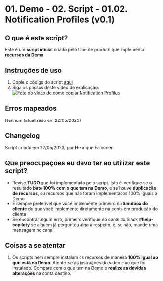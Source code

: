 # 01. Demo - 02. Script - 01.02. Notification Profiles (v0.1)

## O que é este script?

Este é um **script oficial** criado pelo time de produto que implementa **recursos da Demo**

## Instruções de uso

1. Copie o código do script [aqui](https://raw.githubusercontent.com/nexforce/script-automation/main/hubspot/scripts/automateNotificationProfiles.js)
2. Siga os passos deste vídeo de explicação: [![Foto do vídeo de como copiar Notification Profiles](https://github.com/nexforce/script-automation/blob/main/hubspot/images/Foto%20de%20capa%20do%20v%C3%ADdeo%20de%20Notification%20Profiles.png?raw=true)](https://drive.google.com/file/d/1-tQ-dIkqMjjCmAdQlWz1dPRZBe3bLISs/view?usp=sharing "Como copiar Notification Profiles")

## Erros mapeados

Nenhum (atualizado em 22/05/2023)

## Changelog

Script criado em 22/05/2023, por Henrique Falconer

## Que preocupações eu devo ter ao utilizar este script?

- Revise **TUDO** que foi implementado pelo script. Isto é, verifique se o resultado **bate 100% com o que tem na Demo**, e se houve **duplicação de recursos**, ou recursos que não foram implementados 100% iguais à Demo
- É sempre preferível que você implemente primeiro na **Sandbox do cliente** do que você implemente diretamente na conta em produção do cliente
- Se encontrar algum erro, primeiro verifique no canal do Slack **#help-copiloty** se alguém já perguntou algo a respeito, e, se não, mande uma mensagem no canal

## Coisas a se atentar

1. Os scripts nem sempre instalam os recursos de maneira **100% igual ao que está na Demo**. Atente-se às instruções do vídeo e ao que foi instalado. Compare com o que tem na Demo e **realize as devidas alterações** na conta destino.
